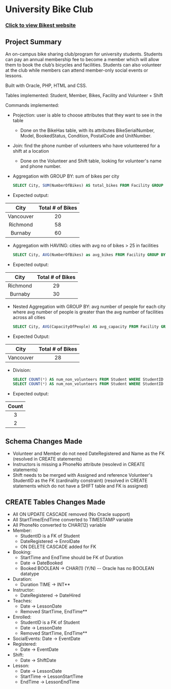 # University Bike Club
### [Click to view Bikest website](https://www.students.cs.ubc.ca/~iaylee/project_d7u5t_f8z3q_k4y2b/members.php)

## Project Summary

An on-campus bike sharing club/program for university students. Students can pay an annual membership fee to become a member which will allow them to book the club’s bicycles and facilities. Students can also volunteer at the club while members can attend member-only social events or lessons.

Built with Oracle, PHP, HTML and CSS.

Tables implemented: Student, Member, Bikes, Facility and Volunteer + Shift

Commands implemented:
- Projection: user is able to choose attributes that they want to see in the table
   - Done on the BikeHas table, with its attributes BikeSerialNumber, Model, BookedStatus, Condition, PostalCode and UnitNumber.

- Join: find the phone number of volunteers who have volunteered for a shift at a location
   - Done on the Volunteer and Shift table, looking for volunteer's name and phone number.

- Aggregation with GROUP BY: sum of bikes per city
    ```sql
    SELECT City, SUM(NumberOfBikes) AS total_bikes FROM Facility GROUP BY City;
    ```
- Expected output: 

| City | Total # of Bikes |
| :---:   | :---: | 
| Vancouver | 20   |
| Richmond | 58   | 
| Burnaby | 60   | 

- Aggregation with HAVING: cities with avg no of bikes > 25 in facilities 
    ```sql
    SELECT City, AVG(NumberOfBikes) as avg_bikes FROM Facility GROUP BY City HAVING AVG(NumberOfBikes) > 25;
    ```
- Expected output:

| City |  Total # of Bikes|
| :---:   | :---: |
| Richmond | 29   | 
| Burnaby | 30   | 

- Nested Aggregation with GROUP BY: avg number of people for each city where avg number of people is greater than the avg number of facilities across all cities
    ```sql
    SELECT City, AVG(CapacityOfPeople) AS avg_capacity FROM Facility GROUP BY City HAVING COUNT(*) > (SELECT AVG(num_facilities) FROM (SELECT COUNT(*) AS num_facilities FROM Facility GROUP BY City));
    ```
- Expected Output:

| City |  Total # of Bikes |
| :---:   | :---: |
| Vancouver | 28   | 

- Division:
    ```sql
    SELECT COUNT(*) AS num_non_volunteers FROM Student WHERE StudentID NOT IN (SELECT StudentID FROM Member);
    SELECT COUNT(*) AS num_non_volunteers FROM Student WHERE StudentID NOT IN (SELECT StudentID FROM Volunteer);
    ```
- Expected output:

| Count | 
| :---:   | 
| 3 | 
| 2 | 


## Schema Changes Made
- Volunteer and Member do not need DateRegistered and Name as the FK (resolved in CREATE statements)
- Instructors is missing a PhoneNo attribute (resolevd in CREATE statements)
- Shift needs to be merged with Assigned and reference Volunteer's StudentID as the FK (cardinality constraint) (resolved in CREATE statements which do not have a SHIFT table and FK is assigned)

## CREATE Tables Changes Made
- All ON UPDATE CASCADE removed (No Oracle support)
- All StartTime/EndTime converted to TIMESTAMP variable
- All PhoneNo converted to CHAR(12) variable
- Member:
    - StudentID is a FK of Student
    - DateRegistered -> EnrolDate
    - ON DELETE CASCADE added for FK
- Booking: 
    - StartTime and EndTime should be FK of Duration
    - Date -> DateBooked
    - Booked BOOLEAN -> CHAR(1) (Y/N) -- Oracle has no BOOLEAN datatype
- Duration: 
    - Duration TIME -> INT**
- Instructor: 
    - DateRegistered -> DateHired
- Teaches: 
    - Date -> LessonDate
    - Removed StartTime, EndTime**
- Enrolled: 
    - StudentID is a FK of Student
    - Date -> LessonDate
    - Removed StartTime, EndTime**
- SocialEvents: Date -> EventDate
- Registered: 
    - Date -> EventDate
- Shift: 
    - Date -> ShiftDate
- Lesson:
    - Date -> LessonDate
    - StartTime -> LessonStartTime
    - EndTime -> LessonEndTime
